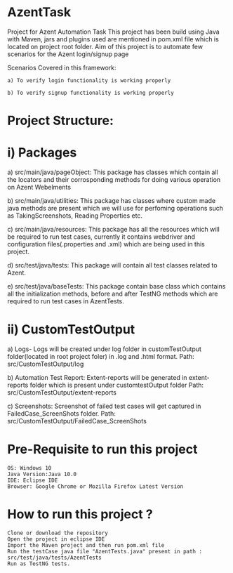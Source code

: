 # AzentTask
Project for Azent Automation Task
This project has been build using Java with Maven, jars and plugins used are mentioned in pom.xml file which is located on project root folder. Aim of this project is to automate few scenarios for the Azent login/signup page

Scenarios Covered in this framework:

    a) To verify login functionality is working properly

    b) To verify signup functionality is working properly

# Project Structure:

 # i) Packages
 
a) src/main/java/pageObject: This package has classes which contain all the locators and their corrosponding methods for doing various operation on Azent Webelments

b) src/main/java/utilities: This package has classes where custom made java methods are present which we will use for perfoming operations such as TakingScreenshots, Reading Properties etc.

c) src/main/java/resources: This package has all the resources which will be required to run test cases, currently it contains webdriver and configuration files(.properties and .xml) which are being used in this project.

d) src/test/java/tests: This package will contain all test classes related to Azent.

e) src/test/java/baseTests: This package contain base class which contains all the initialization methods, before and after TestNG methods which are required to run test cases in AzentTests.

# ii) CustomTestOutput

a) Logs- Logs will be created under log folder in customTestOutput folder(located in root project foler) in .log and .html format. Path: src/CustomTestOutput/log

b) Automation Test Report: Extent-reports will be generated in extent-reports folder which is present under customtestOutput folder Path: src/CustomTestOutput/extent-reports

c) Screenshots: Screenshot of failed test cases will get captured in FailedCase_ScreenShots folder. Path: src/CustomTestOutput/FailedCase_ScreenShots

# Pre-Requisite to run this project

    OS: Windows 10 
    Java Version:Java 10.0
    IDE: Eclipse IDE 
    Browser: Google Chrome or Mozilla Firefox Latest Version

# How to run this project ?

    Clone or download the repository
    Open the project in eclipse IDE
    Import the Maven project and then run pom.xml file
    Run the testCase java file "AzentTests.java" present in path : src/test/java/tests/AzentTests
    Run as TestNG tests.


